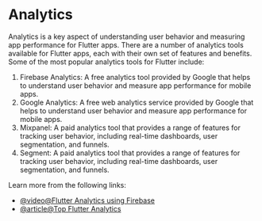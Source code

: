 # Analytics

Analytics is a key aspect of understanding user behavior and measuring app performance for Flutter apps. There are a number of analytics tools available for Flutter apps, each with their own set of features and benefits. Some of the most popular analytics tools for Flutter include:

1. Firebase Analytics: A free analytics tool provided by Google that helps to understand user behavior and measure app performance for mobile apps.
2. Google Analytics: A free web analytics service provided by Google that helps to understand user behavior and measure app performance for mobile apps.
3. Mixpanel: A paid analytics tool that provides a range of features for tracking user behavior, including real-time dashboards, user segmentation, and funnels.
4. Segment: A paid analytics tool that provides a range of features for tracking user behavior, including real-time dashboards, user segmentation, and funnels.

Learn more from the following links:

- [@video@Flutter Analytics using Firebase](https://www.youtube.com/watch?v=31KpJXqCayo)
- [@article@Top Flutter Analytics](https://fluttergems.dev/analytics-consumer-insights/)
